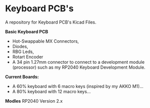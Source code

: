 # Keyboard PCB's
A repository for Keyboard PCB's Kicad Files.

**Basic Keyboard PCB**  
+ Hot-Swappable MX Connectors,
+ Diodes,
+ RBG Leds, 
+ Rotart Encoder
+ A 34 pin 1.27mm connector to connect to a development module (processor) such as my RP2040 Keyboard Development Module.

**Current Boards:**  
+ A 60% keyboard with 6 macro keys (inspired by my AKKO M1)...
+ A 80% keyboard with 12 macro keys...

**Modles**
RP2040 Version 2.x
